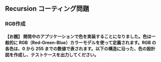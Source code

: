 ## Recursion コーティング問題
### RGB作成
#### 【お題】 開発中のアプリケーションで色を実装することになりました。色は一般的に RGB（Red-Green-Blue）カラーモデルを使って定義されます。RGB の各色は、0 から 255 までの数値で表されます。以下の構造に沿った、色の設計図を作成し、テストケースを出力してください。
